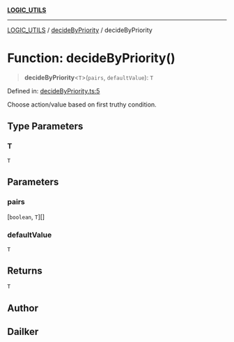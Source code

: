 [**LOGIC_UTILS**](../../README.md)

***

[LOGIC_UTILS](../../README.md) / [decideByPriority](../README.md) / decideByPriority

# Function: decideByPriority()

> **decideByPriority**\<`T`\>(`pairs`, `defaultValue`): `T`

Defined in: [decideByPriority.ts:5](https://github.com/dailker/everyutil/blob/febb9ddd747c27fb11272f2ad88aedb1ae4d7cba/src/logic/decideByPriority.ts#L5)

Choose action/value based on first truthy condition.

## Type Parameters

### T

`T`

## Parameters

### pairs

\[`boolean`, `T`\][]

### defaultValue

`T`

## Returns

`T`

## Author

## Dailker

